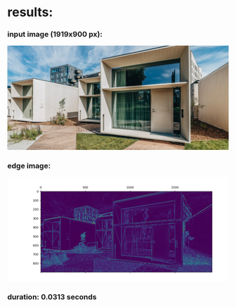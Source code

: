 # results:

### input image (1919x900 px):
![house](images/big_house.jpg)

### edge image:
![house](images/big_house_edges.png)

### duration: 0.0313 seconds
